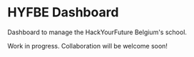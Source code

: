 # HYFBE Dashboard

Dashboard to manage the HackYourFuture Belgium's school.

Work in progress. Collaboration will be welcome soon!


